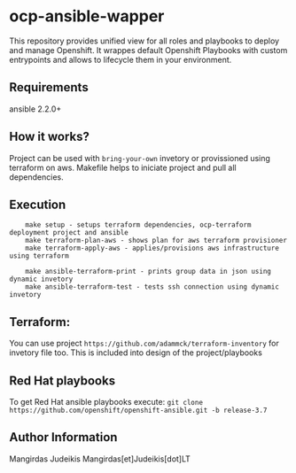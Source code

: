 ocp-ansible-wapper
=========

This repository provides unified view for all roles and playbooks to deploy and manage Openshift. It wrappes default Openshift Playbooks with custom entrypoints and allows to lifecycle them in your environment. 

Requirements
------------

ansible 2.2.0+

How it works?
------------

Project can be used with `bring-your-own` invetory or provissioned using terraform on aws.
Makefile helps to iniciate project and pull all dependencies.


Execution
------------
```
    make setup - setups terraform dependencies, ocp-terraform deployment project and ansible
    make terraform-plan-aws - shows plan for aws terraform provisioner
    make terraform-apply-aws - applies/provisions aws infrastructure using terraform

    make ansible-terraform-print - prints group data in json using dynamic invetory
    make ansible-terraform-test - tests ssh connection using dynamic invetory
```    

Terraform:
----------

You can use project `https://github.com/adammck/terraform-inventory` for invetory file too. This is included into design of the project/playbooks

Red Hat playbooks
------------

To get Red Hat ansible playbooks execute:
`git clone https://github.com/openshift/openshift-ansible.git -b release-3.7`

Author Information
------------------

Mangirdas Judeikis Mangirdas[et]Judeikis[dot]LT